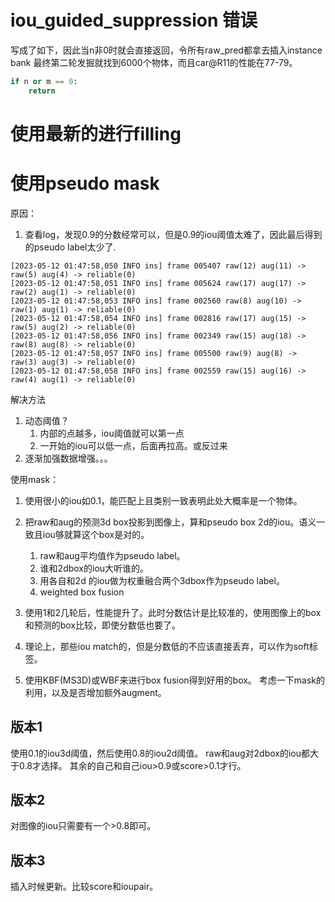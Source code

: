 # iou_guided_suppression 错误
写成了如下，因此当n非0时就会直接返回，令所有raw_pred都拿去插入instance bank
最终第二轮发掘就找到6000个物体，而且car@R11的性能在77-79。
```python
if n or m == 0:
    return
```
# 使用最新的进行filling

# 使用pseudo mask
原因：
1. 查看log，发现0.9的分数经常可以，但是0.9的iou阈值太难了，因此最后得到的pseudo label太少了.
```shell
[2023-05-12 01:47:58,050 INFO ins] frame 005407 raw(12) aug(11) -> raw(5) aug(4) -> reliable(0)
[2023-05-12 01:47:58,051 INFO ins] frame 005624 raw(17) aug(17) -> raw(2) aug(1) -> reliable(0)
[2023-05-12 01:47:58,053 INFO ins] frame 002560 raw(8) aug(10) -> raw(1) aug(1) -> reliable(0)
[2023-05-12 01:47:58,054 INFO ins] frame 002816 raw(17) aug(15) -> raw(5) aug(2) -> reliable(0)
[2023-05-12 01:47:58,056 INFO ins] frame 002349 raw(15) aug(18) -> raw(8) aug(8) -> reliable(0)
[2023-05-12 01:47:58,057 INFO ins] frame 005500 raw(9) aug(8) -> raw(3) aug(3) -> reliable(0)
[2023-05-12 01:47:58,058 INFO ins] frame 002559 raw(15) aug(16) -> raw(4) aug(1) -> reliable(0)
```
解决方法
1. 动态阈值？
   1. 内部的点越多，iou阈值就可以第一点
   2. 一开始的iou可以低一点，后面再拉高。或反过来
2. 逐渐加强数据增强。。。

使用mask：
1. 使用很小的iou如0.1，能匹配上且类别一致表明此处大概率是一个物体。
2. 把raw和aug的预测3d box投影到图像上，算和pseudo box 2d的iou。语义一致且iou够就算这个box是对的。
   1. raw和aug平均值作为pseudo label。 
   2. 谁和2dbox的iou大听谁的。
   3. 用各自和2d 的iou做为权重融合两个3dbox作为pseudo label。
   4. weighted box fusion
3. 使用1和2几轮后，性能提升了。此时分数估计是比较准的，使用图像上的box和预测的box比较，即使分数低也要了。
4. 理论上，那些iou match的，但是分数低的不应该直接丢弃，可以作为soft标签。

5. 使用KBF(MS3D)或WBF来进行box fusion得到好用的box。
考虑一下mask的利用，以及是否增加额外augment。
## 版本1
使用0.1的iou3d阈值，然后使用0.8的iou2d阈值。
raw和aug对2dbox的iou都大于0.8才选择。
其余的自己和自己iou>0.9或score>0.1才行。

## 版本2
对图像的iou只需要有一个>0.8即可。
## 版本3
插入时候更新。比较score和ioupair。